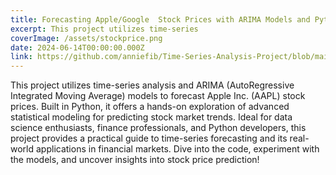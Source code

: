 ```yaml
---
title: Forecasting Apple/Google  Stock Prices with ARIMA Models and Python
excerpt: This project utilizes time-series
coverImage: /assets/stockprice.png
date: 2024-06-14T00:00:00.000Z
link: https://github.com/anniefib/Time-Series-Analysis-Project/blob/main/ARIMA%20Forecasting%20Apple%20Stock%20Prices.ipynb
---
```

This project utilizes time-series analysis and ARIMA (AutoRegressive Integrated Moving Average) models to forecast Apple Inc. (AAPL) stock prices. Built in Python, it offers a hands-on exploration of advanced statistical modeling for predicting stock market trends. Ideal for data science enthusiasts, finance professionals, and Python developers, this project provides a practical guide to time-series forecasting and its real-world applications in financial markets. Dive into the code, experiment with the models, and uncover insights into stock price prediction!